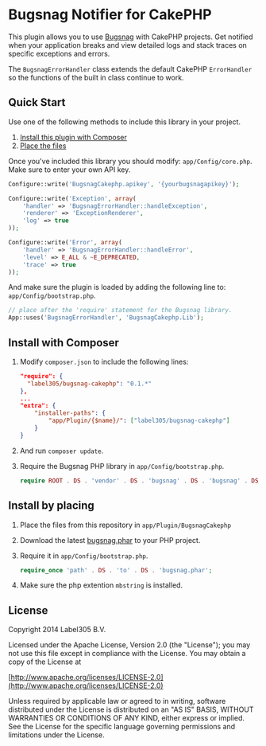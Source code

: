 Bugsnag Notifier for CakePHP
=======

This plugin allows you to use [Bugsnag](https://bugsnag.com) with CakePHP projects. Get notified when your application breaks and view detailed logs and stack traces on specific exceptions and errors.

The `BugsnagErrorHandler` class extends the default CakePHP `ErrorHandler` so the functions of the built in class continue to work.

Quick Start
---------

Use one of the following methods to include this library in your project.

1. [Install this plugin with Composer](#install-with-composer)
2. [Place the files](#install-by-placing)

Once you've included this library you should modify: `app/Config/core.php`. Make sure to enter your own API key.

```php
Configure::write('BugsnagCakephp.apikey', '{yourbugsnagapikey}');

Configure::write('Exception', array(
    'handler' => 'BugsnagErrorHandler::handleException',
    'renderer' => 'ExceptionRenderer',
    'log' => true
));

Configure::write('Error', array(
    'handler' => 'BugsnagErrorHandler::handleError',
    'level' => E_ALL & ~E_DEPRECATED,
    'trace' => true
));
```

And make sure the plugin is loaded by adding the following line to: `app/Config/bootstrap.php`.

```php
// place after the 'require' statement for the Bugsnag library.
App::uses('BugsnagErrorHandler', 'BugsnagCakephp.Lib');
```

Install with Composer
----

1.  Modify `composer.json` to include the following lines:

    ```json
    "require": {
      "label305/bugsnag-cakephp": "0.1.*"
    },
    ...
    "extra": {
        "installer-paths": {
            "app/Plugin/{$name}/": ["label305/bugsnag-cakephp"]
        }
    }
    ```

3.  And run `composer update`.

2. Require the Bugsnag PHP library in `app/Config/bootstrap.php`.

    ```php
    require ROOT . DS . 'vendor' . DS . 'bugsnag' . DS . 'bugsnag' . DS . 'build' . DS . 'bugsnag.phar';
    ```

Install by placing
---

1.  Place the files from this repository in `app/Plugin/BugsnagCakephp`

2.  Download the latest [bugsnag.phar](https://raw.github.com/bugsnag/bugsnag-php/master/build/bugsnag.phar)
    to your PHP project.

3.  Require it in `app/Config/bootstrap.php`.

    ```php
    require_once 'path' . DS . 'to' . DS . 'bugsnag.phar';
    ```
    
4. Make sure the php extention `mbstring` is installed.

License
---------
Copyright 2014 Label305 B.V.

Licensed under the Apache License, Version 2.0 (the "License");
you may not use this file except in compliance with the License.
You may obtain a copy of the License at

[http://www.apache.org/licenses/LICENSE-2.0](http://www.apache.org/licenses/LICENSE-2.0)

Unless required by applicable law or agreed to in writing, software
distributed under the License is distributed on an "AS IS" BASIS,
WITHOUT WARRANTIES OR CONDITIONS OF ANY KIND, either express or implied.
See the License for the specific language governing permissions and
limitations under the License.
